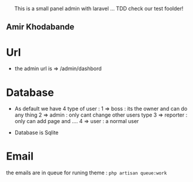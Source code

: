 <p align="center">
This is a small panel admin with laravel ... TDD check our test foolder!
</p>

## Amir Khodabande

# Url

-   the admin url is => /admin/dashbord

# Database

-   As default we have 4 type of user :
    1 => boss : its the owner and can do any thing
    2 => admin : only cant change other users type
    3 => reporter : only can add page and ....
    4 => user : a normal user

-   Database is Sqlite

# Email

the emails are in queue for runing theme :
`php artisan queue:work`

